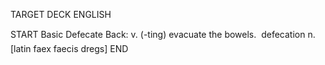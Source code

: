 TARGET DECK
ENGLISH

START
Basic
Defecate
Back: v. (-ting) evacuate the bowels.  defecation n. [latin faex faecis dregs]
END

